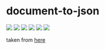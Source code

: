 # document-to-json

[![](https://img.shields.io/travis/ramitos/document-to-json.svg)](https://travis-ci.org/ramitos/document-to-json) [![](https://img.shields.io/codeclimate/coverage/github/ramitos/document-to-json.svg)](https://codeclimate.com/github/ramitos/document-to-json) [![](https://img.shields.io/npm/v/document-to-json.svg)](https://www.npmjs.com/package/@ramitos/document-to-json) [![](https://img.shields.io/david/ramitos/document-to-json.svg)](https://david-dm.org/ramitos/document-to-json) [![](https://img.shields.io/codeclimate/github/ramitos/document-to-json.svg)](https://codeclimate.com/github/ramitos/document-to-json) [![](https://img.shields.io/npm/l/document-to-json.svg)](https://www.npmjs.com/package/@ramitos/document-to-json)


taken from [here](http://stackoverflow.com/questions/12980648/map-html-to-json)